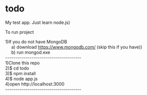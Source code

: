 # todo
My test app. Just learn node.js)


To run project


1)If you do not have MongoDB <br>
  &nbsp; &nbsp;&nbsp;  a) download https://www.mongodb.com/ (skip this if you have))<br>
  &nbsp; &nbsp;&nbsp; b) run mongod.exe <br>
--------------------------------------<br>
1)Clone this repo<br>
2)$ cd todo<br>
3)$ npm install<br>
4)$ node app.js<br>
4)open http://localhost:3000 <br>
--------------------------------------<br>
